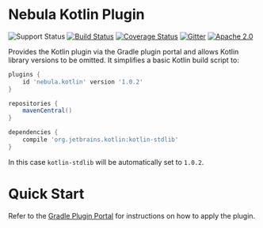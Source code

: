 # Nebula Kotlin Plugin

![Support Status](https://img.shields.io/badge/nebula-supported-brightgreen.svg)
[![Build Status](https://travis-ci.org/nebula-plugins/nebula-kotlin-plugin.svg?branch=master)](https://travis-ci.org/nebula-plugins/nebula-kotlin-plugin)
[![Coverage Status](https://coveralls.io/repos/nebula-plugins/nebula-kotlin-plugin/badge.svg?branch=master&service=github)](https://coveralls.io/github/nebula-plugins/nebula-kotlin-plugin?branch=master)
[![Gitter](https://badges.gitter.im/Join%20Chat.svg)](https://gitter.im/nebula-plugins/nebula-kotlin-plugin?utm_source=badgeutm_medium=badgeutm_campaign=pr-badge)
[![Apache 2.0](https://img.shields.io/github/license/nebula-plugins/nebula-kotlin-plugin.svg)](http://www.apache.org/licenses/LICENSE-2.0)

Provides the Kotlin plugin via the Gradle plugin portal and allows Kotlin library versions to be omitted. It simplifies a basic Kotlin build script to:

```groovy
plugins {
    id 'nebula.kotlin' version '1.0.2'
} 

repositories {
    mavenCentral()
}

dependencies {
    compile 'org.jetbrains.kotlin:kotlin-stdlib'
}
```

In this case `kotlin-stdlib` will be automatically set to `1.0.2`.

# Quick Start

Refer to the [Gradle Plugin Portal](https://plugins.gradle.org/plugin/nebula.kotlin) for instructions on how to apply the plugin.
